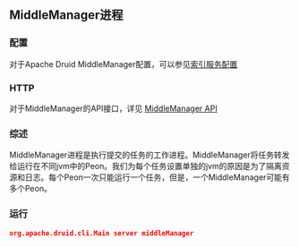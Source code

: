 <!-- toc -->

<script async src="https://pagead2.googlesyndication.com/pagead/js/adsbygoogle.js"></script>
<ins class="adsbygoogle"
     style="display:block; text-align:center;"
     data-ad-layout="in-article"
     data-ad-format="fluid"
     data-ad-client="ca-pub-8828078415045620"
     data-ad-slot="7586680510"></ins>
<script>
     (adsbygoogle = window.adsbygoogle || []).push({});
</script>

## MiddleManager进程
### 配置
对于Apache Druid MiddleManager配置，可以参见[索引服务配置](../Configuration/configuration.md#MiddleManager)

### HTTP
对于MiddleManager的API接口，详见 [MiddleManager API](../operations/api.md#MiddleManager)

### 综述
MiddleManager进程是执行提交的任务的工作进程。MiddleManager将任务转发给运行在不同jvm中的Peon。我们为每个任务设置单独的jvm的原因是为了隔离资源和日志。每个Peon一次只能运行一个任务，但是，一个MiddleManager可能有多个Peon。

### 运行
```json
org.apache.druid.cli.Main server middleManager
```